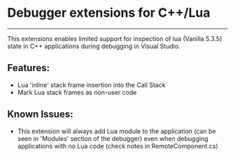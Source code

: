 # Debugger extensions for C++/Lua

---
This extensions enables limited support for inspection of lua (Vanilla 5.3.5) state in C++ applications during debugging in Visual Studio.

## Features:
 * Lua 'inline' stack frame insertion into the Call Stack
 * Mark Lua stack frames as non-user code

 ## Known Issues:
 * This extension will always add Lua module to the application (can be seen in 'Modules' section of the debugger) even when debugging applications with no Lua code (check notes in RemoteComponent.cs)
